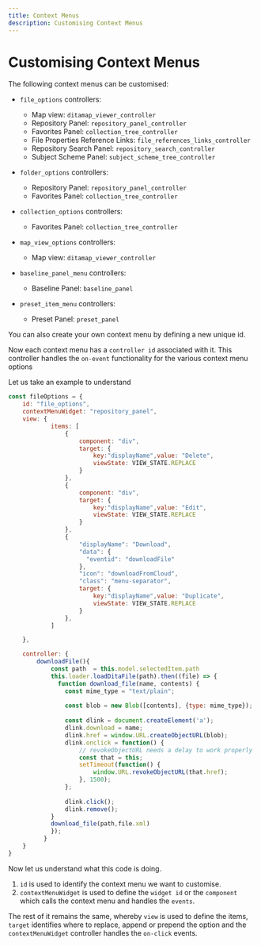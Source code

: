 ```yaml
---
title: Context Menus
description: Customising Context Menus
---
```


# Customising Context Menus

The following context menus can be customised:

- `file_options`
    controllers:
  - Map view: `ditamap_viewer_controller`
  - Repository Panel: `repository_panel_controller`
  - Favorites Panel: `collection_tree_controller`
  - File Properties Reference Links: `file_references_links_controller`
  - Repository Search Panel: `repository_search_controller`
  - Subject Scheme Panel: `subject_scheme_tree_controller`

- `folder_options`
    controllers:
  - Repository Panel: `repository_panel_controller`
  - Favorites Panel: `collection_tree_controller`

- `collection_options`
    controllers:
  - Favorites Panel: `collection_tree_controller`

- `map_view_options`
    controllers:
  - Map view: `ditamap_viewer_controller`

- `baseline_panel_menu`
    controllers:
  - Baseline Panel: `baseline_panel`

- `preset_item_menu`
    controllers:
  - Preset Panel: `preset_panel`

You can also create your own context menu by defining a new unique id.

Now each context menu has a `controller id` associated with it. This controller handles the `on-event` functionality for the various context menu options

Let us take an example to understand

```js title=customise_context_menu.js"
const fileOptions = {
    id: "file_options",
    contextMenuWidget: "repository_panel",
    view: {
            items: [
                {
                    component: "div",
                    target: {
                        key:"displayName",value: "Delete",                    
                        viewState: VIEW_STATE.REPLACE
                    }
                },
                {
                    component: "div",
                    target: {
                        key:"displayName",value: "Edit",                    
                        viewState: VIEW_STATE.REPLACE
                    }
                },
                {
                    "displayName": "Download",
                    "data": {
                      "eventid": "downloadFile"
                    },
                    "icon": "downloadFromCloud",
                    "class": "menu-separator",         
                    target: {
                        key:"displayName",value: "Duplicate",                    
                        viewState: VIEW_STATE.REPLACE
                    }
                },
            ]

    },

    controller: {
        downloadFile(){
            const path  = this.model.selectedItem.path
            this.loader.loadDitaFile(path).then((file) => {
              function download_file(name, contents) {
                const mime_type = "text/plain";
        
                const blob = new Blob([contents], {type: mime_type});
        
                const dlink = document.createElement('a');
                dlink.download = name;
                dlink.href = window.URL.createObjectURL(blob);
                dlink.onclick = function() {
                    // revokeObjectURL needs a delay to work properly
                    const that = this;
                    setTimeout(function() {
                        window.URL.revokeObjectURL(that.href);
                    }, 1500);
                };
        
                dlink.click();
                dlink.remove();
            }
            download_file(path,file.xml)
            });
          }
    }
}
```

Now let us understand what this code is doing.

1. `id` is used to identify the context menu we want to customise.
2. `contextMenuWidget` is used to define the `widget id` or the `component` which calls the context menu and handles the `events`.

The rest of it remains the same, whereby `view` is used to define the items, `target` identifies where to replace, append or prepend the option and the `contextMenuWidget` controller handles the `on-click` events.
